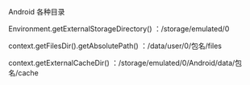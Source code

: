 Android 各种目录

Environment.getExternalStorageDirectory() ：/storage/emulated/0

context.getFilesDir().getAbsolutePath() ：/data/user/0/包名/files

context.getExternalCacheDir() ：/storage/emulated/0/Android/data/包名/cache